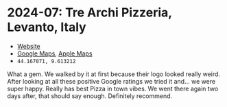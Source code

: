 # 2024-07: Tre Archi Pizzeria, Levanto, Italy

<primary-label ref="hospitality"/>
<secondary-label ref="it"/>

- [Website](https://www.pizzeriatrearchilevanto.it)
- [Google Maps](https://maps.app.goo.gl/5G7CaWucNAszqCpp6), [Apple Maps](https://guides.apple.com/?ug=ChPCoUFkacOzcyBzb2x0ZXLDrWEhEg4Irk0QzMOw%2B5qR6dWYARIOCK5NEJiV%2FZ%2Fw%2B6KX0AESDgiuTRCD4O7VrNP8xJYBEg0Irk0QsoyZwemL2OtJEg4Irk0QrqPsttju8Zu%2BAQ%3D%3D)
- <code>44.167071, 9.613212</code>

What a gem. We walked by it at first because their logo looked really weird. After looking at all these positive Google 
ratings we tried it and… we were super happy. Really has best Pizza in town vibes. We went there again two days after, that
should say enough. Definitely recommend.
